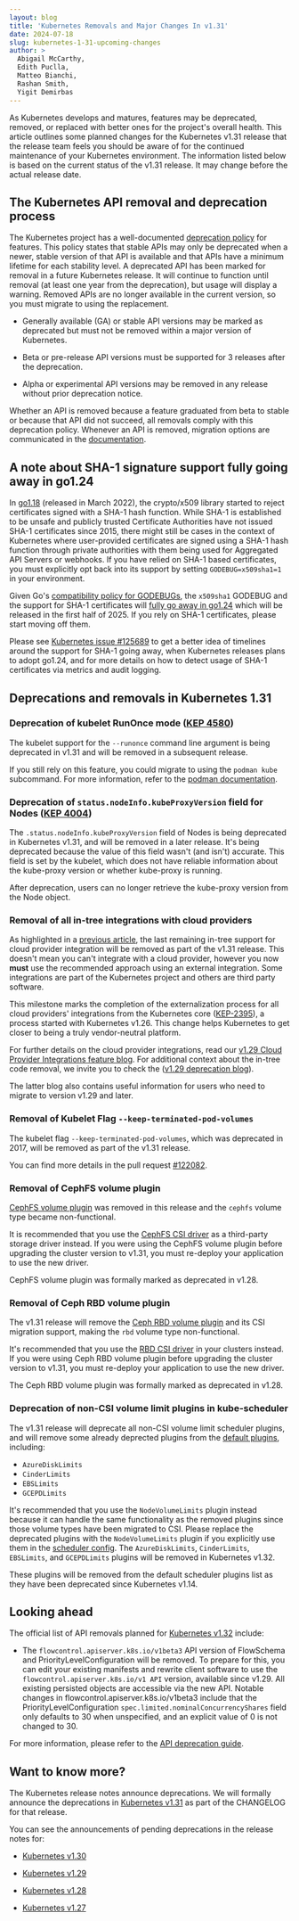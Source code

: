 ```yaml
---
layout: blog
title: 'Kubernetes Removals and Major Changes In v1.31'
date: 2024-07-18
slug: kubernetes-1-31-upcoming-changes
author: >
  Abigail McCarthy,
  Edith Puclla,
  Matteo Bianchi,
  Rashan Smith,
  Yigit Demirbas 
---
```


As Kubernetes develops and matures, features may be deprecated, removed, or replaced with better ones for the project's overall health. 
This article outlines some planned changes for the Kubernetes v1.31 release that the release team feels you should be aware of for the continued maintenance of your Kubernetes environment. 
The information listed below is based on the current status of the v1.31 release. 
It may change before the actual release date. 

## The Kubernetes API removal and deprecation process
The Kubernetes project has a well-documented [deprecation policy](/docs/reference/using-api/deprecation-policy/) for features. 
This policy states that stable APIs may only be deprecated when a newer, stable version of that API is available and that APIs have a minimum lifetime for each stability level.
A deprecated API has been marked for removal in a future Kubernetes release. 
It will continue to function until removal (at least one year from the deprecation), but usage will display a warning. 
Removed APIs are no longer available in the current version, so you must migrate to using the replacement.

* Generally available (GA) or stable API versions may be marked as deprecated but must not be removed within a major version of Kubernetes.

* Beta or pre-release API versions must be supported for 3 releases after the deprecation.

* Alpha or experimental API versions may be removed in any release without prior deprecation notice.

Whether an API is removed because a feature graduated from beta to stable or because that API did not succeed, all removals comply with this deprecation policy. 
Whenever an API is removed, migration options are communicated in the [documentation](/docs/reference/using-api/deprecation-guide/).

## A note about SHA-1 signature support fully going away in go1.24

In [go1.18](https://go.dev/doc/go1.18#sha1) (released in March 2022), the crypto/x509 library started to reject certificates signed with a SHA-1 hash function. 
While SHA-1 is established to be unsafe and publicly trusted Certificate Authorities have not issued SHA-1 certificates since 2015, there might still be cases in the context of Kubernetes where user-provided certificates are signed using a SHA-1 hash function through private authorities with them being used for Aggregated API Servers or webhooks. 
If you have relied on SHA-1 based certificates, you must explicitly opt back into its support by setting `GODEBUG=x509sha1=1` in your environment.

Given Go's [compatibility policy for GODEBUGs](https://go.dev/blog/compat), the `x509sha1` GODEBUG and the support for SHA-1 certificates will [fully go away in go1.24](https://tip.golang.org/doc/go1.23) which will be released in the first half of 2025. 
If you rely on SHA-1 certificates, please start moving off them.

Please see [Kubernetes issue #125689](https://github.com/kubernetes/kubernetes/issues/125689) to get a better idea of timelines around the support for SHA-1 going away, when Kubernetes releases plans to adopt go1.24, and for more details on how to detect usage of SHA-1 certificates via metrics and audit logging. 

## Deprecations and removals in Kubernetes 1.31
 

### Deprecation of kubelet RunOnce mode ([KEP 4580](https://github.com/kubernetes/enhancements/issues/4580))

The kubelet support for the `--runonce` command line argument is being deprecated in v1.31 and will
be removed in a subsequent release.

If you still rely on this feature, you could migrate to using the `podman kube` subcommand. 
For more information, refer to the [podman documentation](https://docs.podman.io/en/latest/markdown/podman-kube.1.html).

### Deprecation of `status.nodeInfo.kubeProxyVersion` field for Nodes ([KEP 4004](https://github.com/kubernetes/enhancements/issues/4004))

The `.status.nodeInfo.kubeProxyVersion` field of Nodes is being deprecated in Kubernetes v1.31,
and will be removed in a later release.
It's being deprecated because the value of this field wasn't (and isn't) accurate.
This field is set by the kubelet, which does not have reliable information about the kube-proxy version or whether kube-proxy is running. 

After deprecation, users can no longer retrieve the kube-proxy version from the Node object.

### Removal of all in-tree integrations with cloud providers

As highlighted in a [previous article](/blog/2024/05/20/completing-cloud-provider-migration/), the last remaining in-tree support for cloud provider integration will be removed as part of the v1.31 release.
This doesn't mean you can't integrate with a cloud provider, however you now **must** use the
recommended approach using an external integration. Some integrations are part of the Kubernetes
project and others are third party software.

This milestone marks the completion of the externalization process for all cloud providers' integrations from the Kubernetes core ([KEP-2395](https://github.com/kubernetes/enhancements/blob/master/keps/sig-cloud-provider/2395-removing-in-tree-cloud-providers/README.md)), a process started with Kubernetes v1.26. 
This change helps Kubernetes to get closer to being a truly vendor-neutral platform.

For further details on the cloud provider integrations, read our [v1.29 Cloud Provider Integrations feature blog](https://kubernetes.io/blog/2023/12/14/cloud-provider-integration-changes/). 
For additional context about the in-tree code removal, we invite you to check the ([v1.29 deprecation blog](https://kubernetes.io/blog/2023/11/16/kubernetes-1-29-upcoming-changes/#removal-of-in-tree-integrations-with-cloud-providers-kep-2395-https-kep-k8s-io-2395)).

The latter blog also contains useful information for users who need to migrate to version v1.29 and later.


### Removal of Kubelet Flag `--keep-terminated-pod-volumes`

The kubelet flag `--keep-terminated-pod-volumes`, which was deprecated in 2017, will be removed as
part of the v1.31 release.

You can find more details in the pull request [#122082](https://github.com/kubernetes/kubernetes/pull/122082).

### Removal of CephFS volume plugin 

[CephFS volume plugin](/docs/concepts/storage/volumes/#cephfs) was removed in this release and the `cephfs` volume type became non-functional. 

It is recommended that you use the [CephFS CSI driver](https://github.com/ceph/ceph-csi/) as a third-party storage driver instead. If you were using the CephFS volume plugin before upgrading the cluster version to v1.31, you must re-deploy your application to use the new driver.

CephFS volume plugin was formally marked as deprecated in v1.28.

### Removal of Ceph RBD volume plugin

The v1.31 release will remove the [Ceph RBD volume plugin](/docs/concepts/storage/volumes/#rbd) and its CSI migration support, making the `rbd` volume type non-functional.

It's recommended that you use the [RBD CSI driver](https://github.com/ceph/ceph-csi/) in your clusters instead. 
If you were using Ceph RBD volume plugin before upgrading the cluster version to v1.31, you must re-deploy your application to use the new driver.

The Ceph RBD volume plugin was formally marked as deprecated in v1.28.

### Deprecation of non-CSI volume limit plugins in kube-scheduler

The v1.31 release will deprecate all non-CSI volume limit scheduler plugins, and will remove some
already deprected plugins from the [default plugins](/docs/reference/scheduling/config/), including:

- `AzureDiskLimits`
- `CinderLimits`
- `EBSLimits`
- `GCEPDLimits`

It's recommended that you use the `NodeVolumeLimits` plugin instead because it can handle the same functionality as the removed plugins since those volume types have been migrated to CSI. 
Please replace the deprecated plugins with the `NodeVolumeLimits` plugin if you explicitly use them in the [scheduler config](/docs/reference/scheduling/config/). 
The `AzureDiskLimits`, `CinderLimits`, `EBSLimits`, and `GCEPDLimits` plugins will be removed in Kubernetes v1.32.

These plugins will be removed from the default scheduler plugins list as they have been deprecated since Kubernetes v1.14.

## Looking ahead
The official list of API removals planned for [Kubernetes v1.32](/docs/reference/using-api/deprecation-guide/#v1-32) include:

* The `flowcontrol.apiserver.k8s.io/v1beta3` API version of FlowSchema and PriorityLevelConfiguration will be removed. 
To prepare for this, you can edit your existing manifests and rewrite client software to use the `flowcontrol.apiserver.k8s.io/v1 API` version, available since v1.29. 
All existing persisted objects are accessible via the new API. Notable changes in flowcontrol.apiserver.k8s.io/v1beta3 include that the PriorityLevelConfiguration `spec.limited.nominalConcurrencyShares` field only defaults to 30 when unspecified, and an explicit value of 0 is not changed to 30.

For more information, please refer to the [API deprecation guide](/docs/reference/using-api/deprecation-guide/#v1-32).

## Want to know more?
The Kubernetes release notes announce deprecations. 
We will formally announce the deprecations in [Kubernetes v1.31](https://github.com/kubernetes/kubernetes/blob/master/CHANGELOG/CHANGELOG-1.31.md#deprecation) as part of the CHANGELOG for that release.

You can see the announcements of pending deprecations in the release notes for:

* [Kubernetes v1.30](https://github.com/kubernetes/kubernetes/blob/master/CHANGELOG/CHANGELOG-1.30.md#deprecation)

* [Kubernetes v1.29](https://github.com/kubernetes/kubernetes/blob/master/CHANGELOG/CHANGELOG-1.29.md#deprecation)

* [Kubernetes v1.28](https://github.com/kubernetes/kubernetes/blob/master/CHANGELOG/CHANGELOG-1.28.md#deprecation)

* [Kubernetes v1.27](https://github.com/kubernetes/kubernetes/blob/master/CHANGELOG/CHANGELOG-1.27.md#deprecation)


